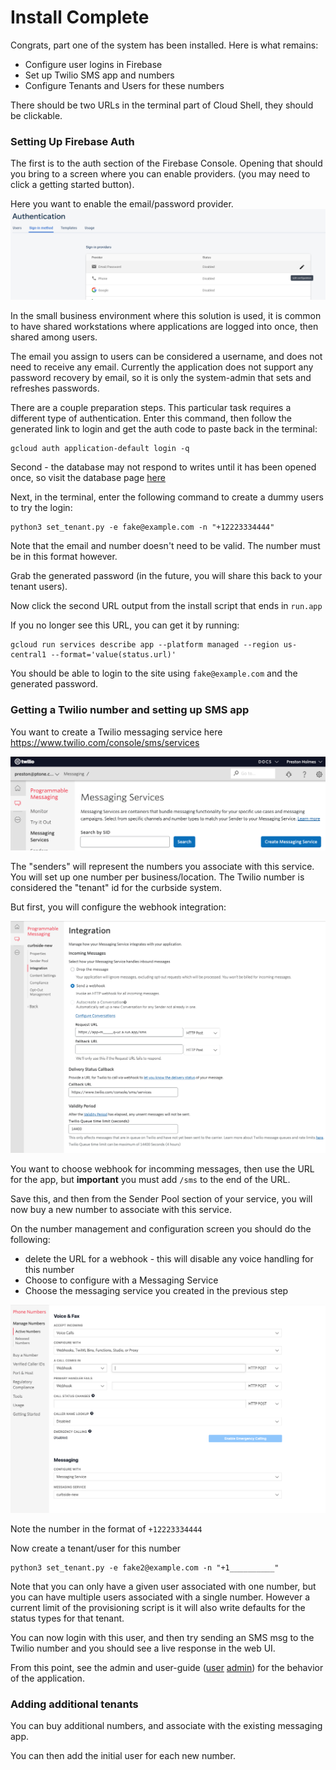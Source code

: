 # Install Complete

Congrats, part one of the system has been installed. Here is what remains:

- Configure user logins in Firebase
- Set up Twilio SMS app and numbers
- Configure Tenants and Users for these numbers

There should be two URLs in the terminal part of Cloud Shell, they should be clickable.


### Setting Up Firebase Auth
The first is to the auth section of the Firebase Console. Opening that should you bring to a screen where you can enable providers. (you may need to click a getting started button).

Here you want to enable the email/password provider.
![enable-email](images/enable-email.png)


In the small business environment where this solution is used, it is common to have shared workstations where applications are logged into once, then shared among users.

The email you assign to users can be considered a username, and does not need to receive any email. Currently the application does not support any password recovery by email, so it is only the system-admin that sets and refreshes passwords.

There are a couple preparation steps. This particular task requires a different type of authentication. Enter this command, then follow the generated link to login and get the auth code to paste back in the terminal:

    gcloud auth application-default login -q

Second - the database may not respond to writes until it has been opened once, so visit the database page <a href="https://console.cloud.google.com/firestore/data" target="_blank">here</a>

Next, in the terminal, enter the following command to create a dummy users to try the login:

    python3 set_tenant.py -e fake@example.com -n "+12223334444"

Note that the email and number doesn't need to be valid. The number must be in this format however.

Grab the generated password (in the future, you will share this back to your tenant users).

Now click the second URL output from the install script that ends in `run.app`

If you no longer see this URL, you can get it by running:

    gcloud run services describe app --platform managed --region us-central1 --format='value(status.url)'


You should be able to login to the site using `fake@example.com` and the generated password.

### Getting a Twilio number and setting up SMS app

You want to create a Twilio messaging service here https://www.twilio.com/console/sms/services

![new-svc](images/new-msg-svc.png)

The "senders" will represent the numbers you associate with this service. You will set up one number per business/location. The Twilio number is considered the "tenant" id for the curbside system.

But first, you will configure the webhook integration:

![new-svc](images/webhook.png)

You want to choose webhook for incomming messages, then use the URL for the app, but **important** you must add `/sms` to the end of the URL.

Save this, and then from the Sender Pool section of your service, you will now buy a new number to associate with this service.

On the number management and configuration screen you should do the following:

- delete the URL for a webhook - this will disable any voice handling for this number
- Choose to configure with a Messaging Service
- Choose the messaging service you created in the previous step

![new-number](images/number-config.png)

Note the number in the format of `+12223334444`

Now create a tenant/user for this number


    python3 set_tenant.py -e fake2@example.com -n "+1__________"
  
Note that you can only have a given user associated with one number, but you can have multiple users associated with a single number. However a current limit of the provisioning script is it will also write defaults for the status types for that tenant.

You can now login with this user, and then try sending an SMS msg to the Twilio number and you should see a live response in the web UI.

From this point, see the admin and user-guide ([user](userguide.md) [admin](admin-user.md)) for the behavior of the application.

### Adding additional tenants

You can buy additional numbers, and associate with the existing messaging app.

You can then add the initial user for each new number.